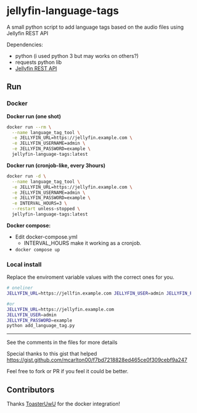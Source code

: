 # jellyfin-language-tags

A small python script to add language tags based on the audio files using Jellyfin REST API

Dependencies:
- python (i used python 3 but may works on others?)
- requests python lib
- [Jellyfin REST API](https://api.jellyfin.org/)

## Run

### Docker

**Docker run (one shot)**
```sh
docker run --rm \
  --name language_tag_tool \
  -e JELLYFIN_URL=https://jellyfin.example.com \
  -e JELLYFIN_USERNAME=admin \
  -e JELLYFIN_PASSWORD=example \
  jellyfin-language-tags:latest
```

**Docker run (cronjob-like, every 3hours)**
```sh
docker run -d \
  --name language_tag_tool \
  -e JELLYFIN_URL=https://jellyfin.example.com \
  -e JELLYFIN_USERNAME=admin \
  -e JELLYFIN_PASSWORD=example \
  -e INTERVAL_HOURS=3 \
  --restart unless-stopped \
  jellyfin-language-tags:latest
```

**Docker compose:**
- Edit docker-compose.yml
    - INTERVAL_HOURS make it working as a cronjob.  
- `docker compose up`

### Local install

Replace the enviroment variable values with the correct ones for you.
```sh
# oneliner
JELLYFIN_URL=https://jellfin.example.com JELLYFIN_USER=admin JELLYFIN_PASSWORD=example python add_language_tag.py

#or
JELLYFIN_URL=https://jellyfin.example.com
JELLYFIN_USER=admin
JELLYFIN_PASSWORD=example
python add_language_tag.py
```

-----

See the comments in the files for more details

Special thanks to this gist that helped https://gist.github.com/mcarlton00/f7bd7218828ed465ce0f309cebf9a247

Feel free to fork or PR if you feel it could be better.


## Contributors
Thanks [ToasterUwU](https://github.com/ToasterUwU) for the docker integration!